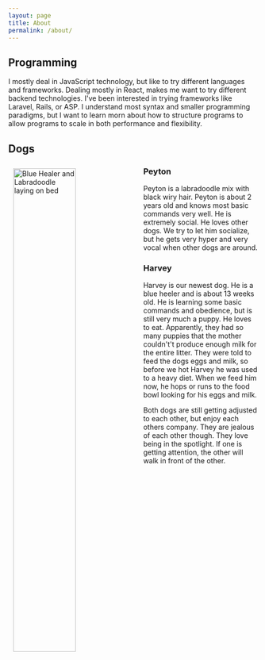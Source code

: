 ```yaml
---
layout: page
title: About
permalink: /about/
---
```


## Programming

I mostly deal in JavaScript technology, but like to try different languages and frameworks. Dealing mostly in React, makes me want to try different backend technologies. I've been interested in trying frameworks like Laravel, Rails, or ASP. I understand most syntax and smaller programming paradigms, but I want to learn morn about how to structure programs to allow programs to scale in both performance and flexibility.

## Dogs

<img src="{{ site.baseurl }}/images/dogs.jpg" alt="Blue Healer and Labradoodle laying on bed" style="width: 50%; float:left; padding: 2%;  "/>

### Peyton

Peyton is a labradoodle mix with black wiry hair. Peyton is about 2 years old and knows most basic commands very well. He is extremely social. He loves other dogs. We try to let him socialize, but he gets very hyper and very vocal when other dogs are around.

### Harvey

Harvey is our newest dog. He is a blue heeler and is about 13 weeks old. He is learning some basic commands and obedience, but is still very much a puppy. He loves to eat. Apparently, they had so many puppies that the mother couldn't't produce enough milk for the entire litter. They were told to feed the dogs eggs and milk, so before we hot Harvey he was used to a heavy diet. When we feed him now, he hops or runs to the food bowl looking for his eggs and milk.

Both dogs are still getting adjusted to each other, but enjoy each others company. They are jealous of each other though. They love being in the spotlight. If one is getting attention, the other will walk in front of the other.

